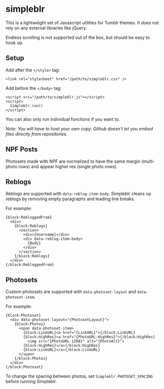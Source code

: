 # simpleblr

This is a lightweight set of Javascript utilities for Tumblr themes. It does not rely on any external libraries like jQuery.

Endless scrolling is not supported out of the box, but should be easy to hook up.

## Setup

Add after the `</style>` tag:
  
```
<link rel="stylesheet" href="/path/to/simpleblr.css" />
```

Add before the `</body>` tag:

```
<script src="/path/to/simpleblr.js"></script>
<script>
  Simpleblr.run()
</script>
```

You can also only run individual functions if you want to.

*Note: You will have to host your own copy. Github doesn't let you embed files directly from repositories.*

## NPF Posts

Photosets made with NPF are normalized to have the same margin (multi-photo rows) and appear higher res (single photo rows).

## Reblogs

Reblogs are supported with `data-reblog-item-body`. Simpleblr cleans up reblogs by removing empty paragraphs and leading line breaks.

For example:

```
{block:RebloggedFrom}
  <div>
    {block:Reblogs}
      <section>
        <div>{Username}</div>
        <div data-reblog-item-body>
          {Body}
        </div>
      </section>
    {/block:Reblogs}
  </div>
{/block:RebloggedFrom}
```

## Photosets

Custom photosets are supported with `data-photoset-layout` and `data-photoset-item`.

For example:

```
{block:Photoset}
  <div data-photoset-layout="{PhotosetLayout}">
    {block:Photos}
      <span data-photoset-item>
        {block:LinkURL}<a href="{LinkURL}">{/block:LinkURL}
        {block:HighRes}<a href="{PhotoURL-HighRes}">{/block:HighRes}
          <img src="{PhotoURL-1280}" alt="{PhotoAlt}">
        {block:HighRes}</a>{/block:HighRes}
        {block:LinkURL}</a>{/block:LinkURL}
      </span>
    {/block:Photos}
  </div>
{/block:Photoset}
```

To change the spacing between photos, set `Simpleblr.PHOTOSET_SPACING` before running Simpleblr.
